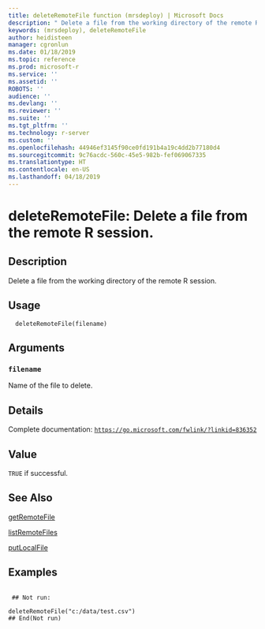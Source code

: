 ```yaml
---
title: deleteRemoteFile function (mrsdeploy) | Microsoft Docs
description: " Delete a file from the working directory of the remote R session. "
keywords: (mrsdeploy), deleteRemoteFile
author: heidisteen
manager: cgronlun
ms.date: 01/18/2019
ms.topic: reference
ms.prod: microsoft-r
ms.service: ''
ms.assetid: ''
ROBOTS: ''
audience: ''
ms.devlang: ''
ms.reviewer: ''
ms.suite: ''
ms.tgt_pltfrm: ''
ms.technology: r-server
ms.custom: ''
ms.openlocfilehash: 44946ef3145f90ce0fd191b4a19c4dd2b77180d4
ms.sourcegitcommit: 9c76acdc-560c-45e5-982b-fef069067335
ms.translationtype: HT
ms.contentlocale: en-US
ms.lasthandoff: 04/18/2019
---
```

 # <a name="deleteremotefile-delete-a-file-from-the-remote-r-session"></a>deleteRemoteFile: Delete a file from the remote R session. 
 ## <a name="description"></a>Description

Delete a file from the working directory of the remote R session.


 ## <a name="usage"></a>Usage

```   
  deleteRemoteFile(filename)

```

 ## <a name="arguments"></a>Arguments



 ### `filename`
 Name of the file to delete. 



 ## <a name="details"></a>Details

Complete documentation: [`https://go.microsoft.com/fwlink/?linkid=836352`](https://go.microsoft.com/fwlink/?linkid=836352)



 ## <a name="value"></a>Value

`TRUE` if successful.

 ## <a name="see-also"></a>See Also

[getRemoteFile](getRemoteFile.md)

[listRemoteFiles](listRemoteFiles.md)

[putLocalFile](putLocalFile.md)

 ## <a name="examples"></a>Examples

 ```

  ## Not run:

deleteRemoteFile("c:/data/test.csv")
 ## End(Not run) 
```

